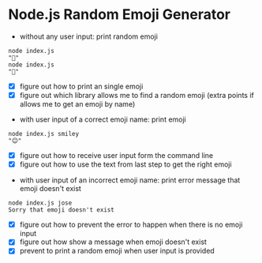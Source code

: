 # Node.js Random Emoji Generator

- without any user input: print random emoji

```
node index.js
"🥹"
node index.js
"🦊"
```

- [x] figure out how to print an single emoji
- [x] figure out which library allows me to find a random emoji (extra points if allows me to get an emoji by name)

- with user input of a correct emoji name: print emoji

```
node index.js smiley
"😊"
```

- [x] figure out how to receive user input form the command line
- [x] figure out how to use the text from last step to get the right emoji

- with user input of an incorrect emoji name: print error message that emoji doesn't exist

```
node index.js jose
Sorry that emoji doesn't exist
```

- [x] figure out how to prevent the error to happen when there is no emoji input
- [x] figure out how show a message when emoji doesn't exist
- [x] prevent to print a random emoji when user input is provided
